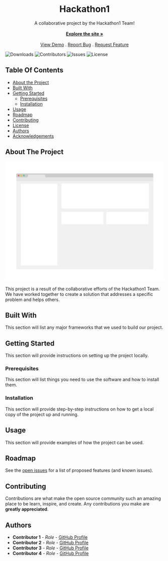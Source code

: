 <br/>
<p align="center">
  <h1 style="text-align: center;">Hackathon1</h1>
  <p align="center">
    A collaborative project by the Hackathon1 Team!
    <br/>
    <br/>
    <a href="https://pallav46.github.io/Hackathon1/"><strong>Explore the site »</strong></a>
    <br/>
    <br/>
    <a href="https://github.com/Pallav46/Hackathon1">View Demo</a>
    .
    <a href="https://github.com/Pallav46/Hackathon1/issues">Report Bug</a>
    .
    <a href="https://github.com/Pallav46/Hackathon1/issues">Request Feature</a>
  </p>
</p>

![Downloads](https://img.shields.io/github/downloads/Pallav46/Hackathon1/total) ![Contributors](https://img.shields.io/github/contributors/Pallav46/Hackathon1?color=dark-green) ![Issues](https://img.shields.io/github/issues/Pallav46/Hackathon1) ![License](https://img.shields.io/github/license/Pallav46/Hackathon1)

## Table Of Contents

- [About the Project](#about-the-project)
- [Built With](#built-with)
- [Getting Started](#getting-started)
  - [Prerequisites](#prerequisites)
  - [Installation](#installation)
- [Usage](#usage)
- [Roadmap](#roadmap)
- [Contributing](#contributing)
- [License](#license)
- [Authors](#authors)
- [Acknowledgements](#acknowledgements)

## About The Project

![Screen Shot](images/screenshot.png)

This project is a result of the collaborative efforts of the Hackathon1 Team. We have worked together to create a solution that addresses a specific problem and helps others.

## Built With

This section will list any major frameworks that we used to build our project.

## Getting Started

This section will provide instructions on setting up the project locally.

### Prerequisites

This section will list things you need to use the software and how to install them.

### Installation

This section will provide step-by-step instructions on how to get a local copy of the project up and running.

## Usage

This section will provide examples of how the project can be used.

## Roadmap

See the [open issues](https://github.com/Pallav46/Hackathon1/issues) for a list of proposed features (and known issues).

## Contributing

Contributions are what make the open source community such an amazing place to be learn, inspire, and create. Any contributions you make are **greatly appreciated**.

## Authors

- **Contributor 1** - _Role_ - [GitHub Profile](https://github.com/)
- **Contributor 2** - _Role_ - [GitHub Profile](https://github.com/)
- **Contributor 3** - _Role_ - [GitHub Profile](https://github.com/)
- **Contributor 4** - _Role_ - [GitHub Profile](https://github.com/)
